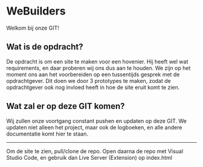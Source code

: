 # WeBuilders
Welkom bij onze GIT!

## Wat is de opdracht?
De opdracht is om een site te maken voor een hovenier. Hij heeft wel wat requirements, en daar proberen wij ons
dus aan te houden. We zijn op het moment ons aan het voorbereiden op een tussentijds gesprek met de
opdrachtgever. Dit doen we door 3 prototypes te maken, zodat de opdrachtgever ook nog invloed heeft in hoe de
site eruit komt te zien.

## Wat zal er op deze GIT komen?
Wij zullen onze voortgang constant pushen en updaten op deze GIT. We updaten niet alleen het project, maar
ook de logboeken, en alle andere documentatie komt hier te staan.

---

Om de site te zien, pull/clone de repo. Open daarna de repo met Visual Studio Code, en gebruik dan Live Server
(Extension) op index.html

